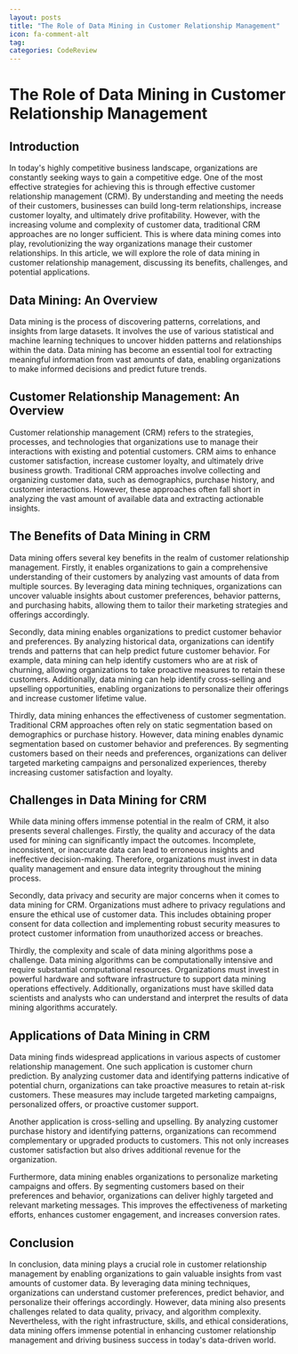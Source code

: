 ```yaml
---
layout: posts
title: "The Role of Data Mining in Customer Relationship Management"
icon: fa-comment-alt
tag:      
categories: CodeReview
---
```



# The Role of Data Mining in Customer Relationship Management

## Introduction

In today's highly competitive business landscape, organizations are constantly seeking ways to gain a competitive edge. One of the most effective strategies for achieving this is through effective customer relationship management (CRM). By understanding and meeting the needs of their customers, businesses can build long-term relationships, increase customer loyalty, and ultimately drive profitability. However, with the increasing volume and complexity of customer data, traditional CRM approaches are no longer sufficient. This is where data mining comes into play, revolutionizing the way organizations manage their customer relationships. In this article, we will explore the role of data mining in customer relationship management, discussing its benefits, challenges, and potential applications.

## Data Mining: An Overview

Data mining is the process of discovering patterns, correlations, and insights from large datasets. It involves the use of various statistical and machine learning techniques to uncover hidden patterns and relationships within the data. Data mining has become an essential tool for extracting meaningful information from vast amounts of data, enabling organizations to make informed decisions and predict future trends.

## Customer Relationship Management: An Overview

Customer relationship management (CRM) refers to the strategies, processes, and technologies that organizations use to manage their interactions with existing and potential customers. CRM aims to enhance customer satisfaction, increase customer loyalty, and ultimately drive business growth. Traditional CRM approaches involve collecting and organizing customer data, such as demographics, purchase history, and customer interactions. However, these approaches often fall short in analyzing the vast amount of available data and extracting actionable insights.

## The Benefits of Data Mining in CRM

Data mining offers several key benefits in the realm of customer relationship management. Firstly, it enables organizations to gain a comprehensive understanding of their customers by analyzing vast amounts of data from multiple sources. By leveraging data mining techniques, organizations can uncover valuable insights about customer preferences, behavior patterns, and purchasing habits, allowing them to tailor their marketing strategies and offerings accordingly.

Secondly, data mining enables organizations to predict customer behavior and preferences. By analyzing historical data, organizations can identify trends and patterns that can help predict future customer behavior. For example, data mining can help identify customers who are at risk of churning, allowing organizations to take proactive measures to retain these customers. Additionally, data mining can help identify cross-selling and upselling opportunities, enabling organizations to personalize their offerings and increase customer lifetime value.

Thirdly, data mining enhances the effectiveness of customer segmentation. Traditional CRM approaches often rely on static segmentation based on demographics or purchase history. However, data mining enables dynamic segmentation based on customer behavior and preferences. By segmenting customers based on their needs and preferences, organizations can deliver targeted marketing campaigns and personalized experiences, thereby increasing customer satisfaction and loyalty.

## Challenges in Data Mining for CRM

While data mining offers immense potential in the realm of CRM, it also presents several challenges. Firstly, the quality and accuracy of the data used for mining can significantly impact the outcomes. Incomplete, inconsistent, or inaccurate data can lead to erroneous insights and ineffective decision-making. Therefore, organizations must invest in data quality management and ensure data integrity throughout the mining process.

Secondly, data privacy and security are major concerns when it comes to data mining for CRM. Organizations must adhere to privacy regulations and ensure the ethical use of customer data. This includes obtaining proper consent for data collection and implementing robust security measures to protect customer information from unauthorized access or breaches.

Thirdly, the complexity and scale of data mining algorithms pose a challenge. Data mining algorithms can be computationally intensive and require substantial computational resources. Organizations must invest in powerful hardware and software infrastructure to support data mining operations effectively. Additionally, organizations must have skilled data scientists and analysts who can understand and interpret the results of data mining algorithms accurately.

## Applications of Data Mining in CRM

Data mining finds widespread applications in various aspects of customer relationship management. One such application is customer churn prediction. By analyzing customer data and identifying patterns indicative of potential churn, organizations can take proactive measures to retain at-risk customers. These measures may include targeted marketing campaigns, personalized offers, or proactive customer support.

Another application is cross-selling and upselling. By analyzing customer purchase history and identifying patterns, organizations can recommend complementary or upgraded products to customers. This not only increases customer satisfaction but also drives additional revenue for the organization.

Furthermore, data mining enables organizations to personalize marketing campaigns and offers. By segmenting customers based on their preferences and behavior, organizations can deliver highly targeted and relevant marketing messages. This improves the effectiveness of marketing efforts, enhances customer engagement, and increases conversion rates.

## Conclusion

In conclusion, data mining plays a crucial role in customer relationship management by enabling organizations to gain valuable insights from vast amounts of customer data. By leveraging data mining techniques, organizations can understand customer preferences, predict behavior, and personalize their offerings accordingly. However, data mining also presents challenges related to data quality, privacy, and algorithm complexity. Nevertheless, with the right infrastructure, skills, and ethical considerations, data mining offers immense potential in enhancing customer relationship management and driving business success in today's data-driven world.